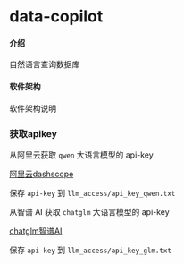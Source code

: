 # data-copilot


#### 介绍
自然语言查询数据库

#### 软件架构
软件架构说明


### 获取apikey

从阿里云获取 `qwen` 大语言模型的 api-key

[阿里云dashscope](https://dashscope.console.aliyun.com/)

保存 `api-key` 到 `llm_access/api_key_qwen.txt`

从智谱 AI 获取 `chatglm` 大语言模型的 api-key

[chatglm智谱AI](https://open.bigmodel.cn/)

保存 `api-key` 到 `llm_access/api_key_glm.txt`